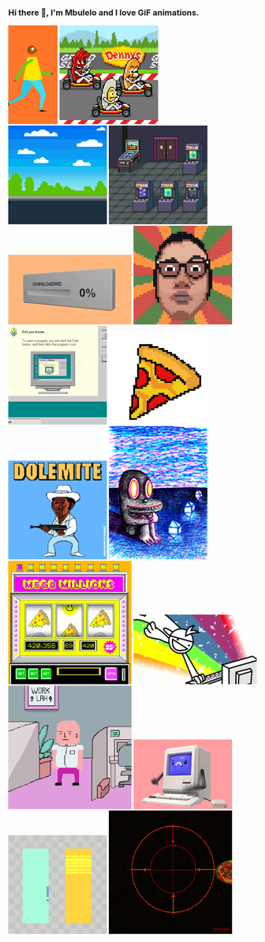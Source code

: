 ### Hi there 👋, I'm Mbulelo and I love GiF animations.

![gif-Animation](GiphyAnimations/aa.gif) ![gif-Animation](GiphyAnimations/bb.gif) ![gif-Animation](GiphyAnimations/cc.gif) ![gif-Animation](GiphyAnimations/dd.gif)
![gif-Animation](GiphyAnimations/ee.gif) ![gif-Animation](GiphyAnimations/ff.gif) ![gif-Animation](GiphyAnimations/gg.gif) ![gif-Animation](GiphyAnimations/hh.gif)
![gif-Animation](GiphyAnimations/ii.gif) ![gif-Animation](GiphyAnimations/jj.gif) ![gif-Animation](GiphyAnimations/kk.gif) ![gif-Animation](GiphyAnimations/ll.gif)
![gif-Animation](GiphyAnimations/mm.gif) ![gif-Animation](GiphyAnimations/nn.gif) ![gif-Animation](GiphyAnimations/oo.gif) ![gif-Animation](GiphyAnimations/pp.gif)




<!--
**mbulelo-damba/mbulelo-damba** is a ✨ _special_ ✨ repository because its `README.md` (this file) appears on your GitHub profile.

Here are some ideas to get you started:

- 🔭 I’m currently working on ...
- 🌱 I’m currently learning ...
- 👯 I’m looking to collaborate on ...
- 🤔 I’m looking for help with ...
- 💬 Ask me about ...
- 📫 How to reach me: ...
- 😄 Pronouns: ...
- ⚡ Fun fact: ...
-->
